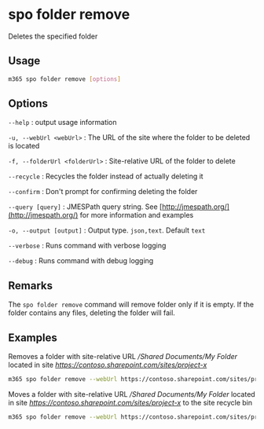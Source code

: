 # spo folder remove

Deletes the specified folder

## Usage

```sh
m365 spo folder remove [options]
```

## Options

`--help`
: output usage information

`-u, --webUrl <webUrl>`
: The URL of the site where the folder to be deleted is located

`-f, --folderUrl <folderUrl>`
: Site-relative URL of the folder to delete

`--recycle`
: Recycles the folder instead of actually deleting it

`--confirm`
: Don't prompt for confirming deleting the folder

`--query [query]`
: JMESPath query string. See [http://jmespath.org/](http://jmespath.org/) for more information and examples

`-o, --output [output]`
: Output type. `json,text`. Default `text`

`--verbose`
: Runs command with verbose logging

`--debug`
: Runs command with debug logging

## Remarks

The `spo folder remove` command will remove folder only if it is empty. If the folder contains any files, deleting the folder will fail.

## Examples

Removes a folder with site-relative URL _/Shared Documents/My Folder_ located in site _https://contoso.sharepoint.com/sites/project-x_

```sh
m365 spo folder remove --webUrl https://contoso.sharepoint.com/sites/project-x --folderUrl '/Shared Documents/My Folder'
```

Moves a folder with site-relative URL _/Shared Documents/My Folder_ located in site _https://contoso.sharepoint.com/sites/project-x_ to the site recycle bin

```sh
m365 spo folder remove --webUrl https://contoso.sharepoint.com/sites/project-x --folderUrl '/Shared Documents/My Folder' --recycle
```